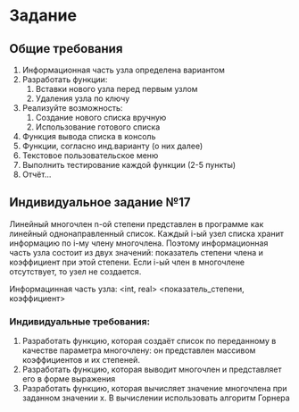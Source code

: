 # Задание
## Общие требования
1. Информационная часть узла определена вариантом
2. Разработать функции: 
    1. Вставки нового узла перед первым узлом
    2. Удаления узла по ключу
3. Реализуйте возможность:  
    1. Создание нового списка вручную
    2. Использование готового списка
4. Функция вывода списка в консоль
5. Функции, согласно инд.варианту (о них далее)
6. Текстовое пользовательское меню
7. Выполнить тестирование каждой функции (2-5 пункты)
8. Отчёт...

## Индивидуальное задание №17
Линейный многочлен n-ой степени представлен в программе как линейный однонаправленный список. Каждый i-ый узел списка хранит информацию по i-му члену многочлена. Поэтому информационная часть узла состоит из двух значений: показатель степени члена и коэффициент при этой степени. Если i-ый член в многочлене отсутствует, то узел не создается.

Информацинная часть узла: <int, real> <показатель_степени, коэффициент>

### Индивидуальные требования:
1. Разработать функцию, которая создаёт список по переданному в качестве параметра многочлену: он представлен массивом коэффициентов и их степеней.
2. Разработать функцию, которая выводит многочлен и представляет его в форме выражения
3. Разработать функцию, которая вычисляет значение многочлена при заданном значении х. В вычислении использовать алгоритм Горнера